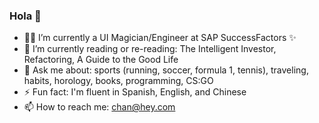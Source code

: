 ### Hola 👋

- 👨‍💻  I’m currently a UI Magician/Engineer at SAP SuccessFactors ✨
- 🌱 I’m currently reading or re-reading: The Intelligent Investor, Refactoring, A Guide to the Good Life
- 💬 Ask me about: sports (running, soccer, formula 1, tennis), traveling, habits, horology, books, programming, CS:GO
- ⚡️ Fun fact: I'm fluent in Spanish, English, and Chinese
- 📫  How to reach me: <chan@hey.com>

<!--
**rchrdchn/rchrdchn** is a ✨ _special_ ✨ repository because its `README.md` (this file) appears on your GitHub profile.

Here are some ideas to get you started:

- 🔭 I’m currently working on ...
- 🌱 I’m currently learning ...
- 👯 I’m looking to collaborate on ...
- 🤔 I’m looking for help with ...
- 💬 Ask me about ...
- 📫 How to reach me: ...
- 😄 Pronouns: ...
- ⚡ Fun fact: ...
-->
